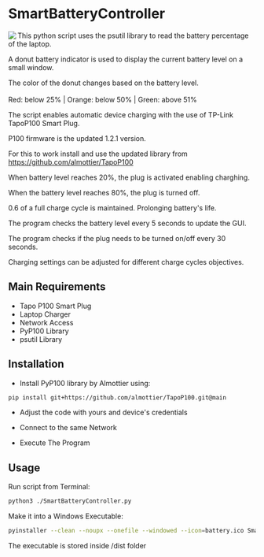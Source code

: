 # SmartBatteryController


<img align="left" src="https://github.com/user-attachments/assets/ea4e35a4-cf34-438e-9211-b5f07d635285">

This python script uses the psutil library to read the battery percentage of the laptop.

A donut battery indicator is used to display the current battery level on a small window.

The color of the donut changes based on the battery level.
<br clear="left"/>
<br>
Red: below 25% | 
Orange: below 50% | 
Green: above 51%


The script enables automatic device charging with the use of TP-Link TapoP100 Smart Plug.

P100 firmware is the updated 1.2.1 version.

For this to work install and use the updated library from https://github.com/almottier/TapoP100

When battery level reaches 20%, the plug is activated enabling charghing.

When the battery level reaches 80%, the plug is turned off.

0.6 of a full charge cycle is maintained. Prolonging battery's life.

The program checks the battery level every 5 seconds to update the GUI.

The program checks if the plug needs to be turned on/off every 30 seconds.

Charging settings can be adjusted for different charge cycles objectives.

## Main Requirements
* Tapo P100 Smart Plug
* Laptop Charger
* Network Access
* PyP100 Library
* psutil Library

## Installation
* Install PyP100 library by Almottier using:
```bash
pip install git+https://github.com/almottier/TapoP100.git@main
```
* Adjust the code with yours and device's credentials

* Connect to the same Network

* Execute The Program

## Usage
Run script from Terminal:
```bash
python3 ./SmartBatteryController.py
```
Make it into a Windows Executable:
```bash
pyinstaller --clean --noupx --onefile --windowed --icon=battery.ico SmartBatteryController.py
```
The executable is stored inside /dist folder

